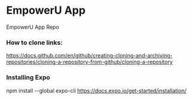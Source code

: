 # EmpowerU App
EmpowerU App Repo

### How to clone links:

https://docs.github.com/en/github/creating-cloning-and-archiving-repositories/cloning-a-repository-from-github/cloning-a-repository

### Installing Expo
npm install --global expo-cli
https://docs.expo.io/get-started/installation/
